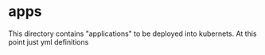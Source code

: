 # apps

This directory contains "applications" to be deployed into kubernets. At this point just yml definitions